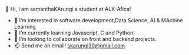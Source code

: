 👋 Hi, I am samanthaKArungi a student at ALX-Afica!
- 👀 I’m interested in software development,Data Science, AI & MAchine Learning
- 🌱 I’m currently learning Javascript, C and Python!
- 💞️ I’m looking to collaborate on front and backend projects.
- 📫 Send me an email! skarungi30@gmail.com 


